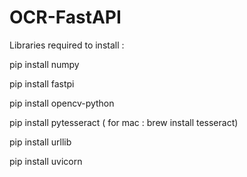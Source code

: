 # OCR-FastAPI 






Libraries required to install :

pip install numpy

pip install fastpi

pip install opencv-python

pip install pytesseract ( for mac : brew install tesseract)

pip install urllib

pip install uvicorn

